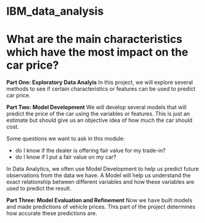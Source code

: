 # IBM_data_analysis

# What are the main characteristics which have the most impact on the car price?

**Part One: Exploratory Data Analyis**
In this project, we will explore several methods to see if certain characteristics or features can be used to predict car price.

**Part Two: Model Development**
We will develop several models that will predict the price of the car using the variables or features. This is just an estimate but should give us an objective idea of how much the car should cost.

Some questions we want to ask in this module:
* do I know if the dealer is offering fair value for my trade-in?
* do I know if I put a fair value on my car?

In Data Analytics, we often use Model Development to help us predict future observations from the data we have. A Model will help us understand the exact relationship between different variables and how these variables are used to predict the result.

**Part Three: Model Evaluation and Refinement**
Now we have built models and made predictions of vehicle prices. This part of the project determines how accurate these predictions are.

